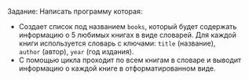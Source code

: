 Задание:
Написать программу которая:
- Создает список под названием `books`, который будет содержать информацию о 5 любимых книгах в виде словарей. Для каждой книги используется словарь с ключами: `title` (название), `author` (автор), `year` (год издания).
- С помощью цикла проходит по всем книгам в словаре и выводит информацию о каждой книге в отформатированном виде.

